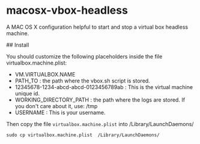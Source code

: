 macosx-vbox-headless
====================

A MAC OS X configuration helpful to start and stop a virtual box headless machine.

## Install

You should customize the following placeholders inside the file virtualbox.machine.plist:

- VM.VIRTUALBOX.NAME
- PATH_TO : the path where the vbox.sh script is stored.
- 12345678-1234-abcd-abcd-0123456789ab : This is the virtual machine unique id.
- WORKING_DIRECTORY_PATH : the path where the logs are stored. If you don't care about it, use: /tmp
- USERNAME : This is your username.

Then copy the file `virtualbox.machine.plist` into /Library/LaunchDaemons/

    sudo cp virtualbox.machine.plist  /Library/LaunchDaemons/
